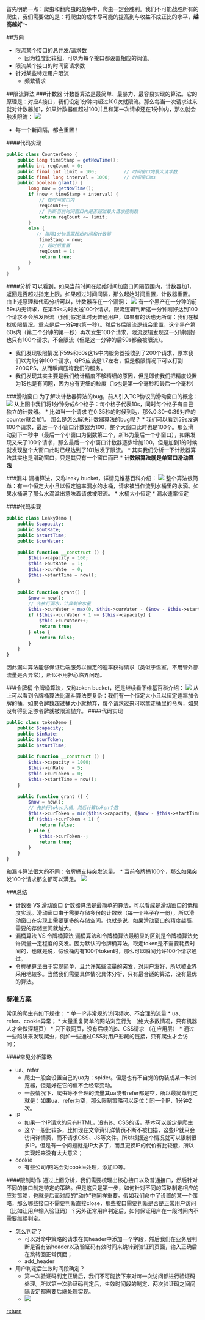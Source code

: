 首先明确一点：爬虫和翻爬虫的战争中，爬虫一定会胜利。我们不可能战胜所有的爬虫，我们需要做的是：将爬虫的成本尽可能的提高到与收益不成正比的水平，**越高越好**～

##方向
* 限流某个接口的总并发/请求数
    * 因为粒度比较细，可以为每个接口都设置相应的阀值。
* 限流某个接口的时间窗请求数
* 针对某些特定用户限流
    * 频繁请求
    
##限流算法
###计数器
计数器算法是最简单、最暴力、最容易实现的算法。它的原理是：对应A接口，我们设定1分钟内超过100次就限流。那么每当一次请求过来就对计数器加1，如果计数器值超过100并且和第一次请求还在1分钟内，那么就会触发限流：
![](/assets/2016-09-01_20_31_28.jpg)
* 每一个新间隔，都会重置！

####代码实现
```java
public class CounterDemo {
	public long timeStamp = getNowTime();
	public int reqCount = 0;
	public final int limit = 100;          // 时间窗口内最大请求数
	public final long interval = 1000;     // 时间窗口ms
	public boolean grant() {
		long now = getNowTime();
		if (now < timeStamp + interval) {
			// 在时间窗口内
			reqCount++;
			// 判断当前时间窗口内是否超过最大请求控制数
			return reqCount <= limit;
		}
		else {
	       // 每隔1分钟重置起始时间和计数器
			timeStamp = now;
			// 超时后重置
			reqCount = 1;
			return true;
		}
	}
}
```
####分析
可以看到，如果当前时间在起始时间加窗口间隔范围内，计数器加1，返回是否超过指定上限。如果超过时间间隔，那么起始时间重置，计数器重置。
由上述原理和代码分析可以，计数器存在一个漏洞：
![](/assets/2016-09-01_20_35_21.jpg)
有一个黑产在一分钟的前59s内无请求，在第59s内时发送100个请求，限流逻辑判断这一分钟刚好达到100个请求不会触发限流（我们假定此时无普通用户，如果有的话也无所谓：我们在模拟极限情况。重点是后一分钟的第一秒）。然后1s后限流逻辑会重置，这个黑产第60s内（第二个分钟的第一秒）再次发生100个请求，限流逻辑发现这一分钟刚好也只有100个请求，不会限流（但是这一分钟的后59s都会被限流）。
* 我们发现极限情况下59s和60s这1s中内服务器接收到了200个请求，原本我们以为1分钟100个请求，QPS应该是1.7左右，但是极限情况下可以打到200QPS，从而瞬间压垮我们的服务。
* 我们发现其实主要是我们统计精度不够精细的原因，但是即使我们把精度设置为1S也是有问题，因为总有更细的粒度（1s也是第一个毫秒和最后一个毫秒）

###滑动窗口
为了解决计数器算法的bug，前人引入TCP协议的滑动窗口的概念：
![](/assets/2016-09-01_20_42_46.jpg)
从上图中我们将1分钟分成6个格子：每个格子代表10s，同时每个格子有自己独立的计数器。
    * 比如当一个请求 在0:35秒的时候到达，那么0:30~0:39对应的counter就会加1。
那么是怎么解决计数器算法的bug呢？
    * 我们可以看到59s发送100个请求，最后一个小窗口计数器为100，整个大窗口此时也是100个。那么滑动到下一秒中（最后一个小窗口为倒数第二个，新1s为最后一个小窗口），如果发现又来了100个请求，那么最后一个小窗口计数器逐步增加100，但是加到1的时候就发现整个大窗口此时已经达到了101触发了限流。
    * 其实我们分析一下计数器算法其实也是滑动窗口，只是其只有一个窗口而已
        * **计数器算法就是单窗口滑动算法**
        
###漏斗
漏桶算法，又称leaky bucket，详情见维基百科介绍：
![](/assets/2016-09-02_09_57_32.jpg)
整个算法很简单：有一个恒定大小且以恒定速率漏水的水桶，请求被当作流到水桶里的水滴。如果水桶满了那么水滴溢出意味着请求被限流。
    * 水桶大小恒定
    * 漏水速率恒定
    
####代码实现
```php
public class LeakyDemo {
    public $capacity;
    public $outRate;
    public $startTime;
    public $curWater;
    
    public function __construct () {
        $this->capacity = 100;
        $this->outRate  = 1;
        $this->curWate  = 0;
        $this->startTime = now();
    }
    
    public function grant() {
        $now = now();
        // 先执行漏水，计算剩余水量
        $this->curWater = max(0, $this->curWater - ($now - $this->startTime) * $this->outRate);
        if ($this->curWater + 1 <= $this->capacity) {
            $this->curWater++;
            return true;
        } else {
            return false;
        }
    }
}
```
因此漏斗算法能够保证后端服务以恒定的速率获得请求（类似于温室，不用管外部流量是否异常），所以不用担心临界问题。
    
###令牌桶
令牌桶算法，又称token bucket，还是继续看下维基百科介绍：
![](/assets/2016-09-02_10_10_24.jpg)
从上可以看到令牌桶算法比漏斗算法要复杂：我们有一个恒定大小且以恒定速率加令牌的桶。如果令牌数超过桶大小就抛弃，每个请求过来可以拿走桶里的令牌，如果没有得到足够令牌就被限流抛弃。
####代码实现
```php
public class tokenDemo {
    public $capacity;
    public $inRate;
    public $curToken;
    public $startTime;
    
    public function __construct () {
        $this->capacity = 1000;
        $this->inRate   = 5;
        $this->curToken = 0;
        $this->startTime = now();
    }
    
    public function grant () {
        $now = now();
        // 先执行token入桶，然后计算token个数
        $this->curToken = min($this->capacity, ($now - $this->startTime) * $this->inRate);
        if ($this->curToken < 1) {
            return false;
        } else {
            $this->curToken--;
            return true;
        }
    }
}
```
和漏斗算法很大的不同：令牌桶支持突发流量。
    * 当前令牌桶100个，那么如果突发100个请求那么都可以满足。
    ![](/assets/2016-09-02_14_40_58.jpg)
    
###总结
* 计数器 VS 滑动窗口
计数器算法是最简单的算法，可以看成是滑动窗口的低精度实现。滑动窗口由于需要存储多份的计数器（每一个格子存一份），所以滑动窗口在实现上需要更多的存储空间。也就是说，如果滑动窗口的精度越高，需要的存储空间就越大。
* 漏桶算法 VS 令牌桶算法
漏桶算法和令牌桶算法最明显的区别是令牌桶算法允许流量一定程度的突发。因为默认的令牌桶算法，取走token是不需要耗费时间的，也就是说，假设桶内有100个token时，那么可以瞬间允许100个请求通过。
* 令牌桶算法由于实现简单，且允许某些流量的突发，对用户友好，所以被业界采用地较多。当然我们需要具体情况具体分析，只有最合适的算法，没有最优的算法。

### 标准方案
常见的爬虫有如下规律：
    * 单一IP非常规的访问频次、不合理的流量
    * ua、refer、cookie异常；
    * 大量重复简单的网站浏览行为 （绝大多数情况，只有机器人才会做深翻页）
    * 只下载网页，没有后续的js、CSS请求 （在应用层）
    * 通过一些陷阱来发现爬虫，例如一些通过CSS对用户影藏的链接，只有爬虫才会访问；

####常见分析策略
* ua、refer
    * 爬虫一般会设置自己的ua为：spider。但是也有不自觉的伪装成某一种浏览器，但是好在它的值不会经常变动。
    * 一般情况下，爬虫等不合理的流量其ua或者refer都是空，所以最简单判定就是：如果ua、refer为空，那么限制策略可以定位：同一个IP，1分钟2次。
* IP
    * 如果一个IP请求的只有HTML，没有js、CSS的话，基本可以断定是爬虫
    * 这个一般比较多，比如现在文章资讯详情页不断不被扫描，这些IP就只会访问详情页，而不请求CSS、JS等文件。所以根据这个情况就可以限制很多IP。但是有一个问题就是IP太多了，而且更换IP的代价有比较低，所以实现起来没有太大意义；
* cookie
    * 有些公司/网站会对cookie处理，添加ID等。
    
####限制动作
通过上面分析，我们需要梳理出核心接口以及普通接口，然后针对不同的接口制定特定的策略。但是这只是第一步，如何针对不同的策略制定相应的应对策略，也就是后面对应的“动作”也同样重要。假如我们命中了设置的某一个策略，那么哪些接口不需要判断直接close，那些接口需要判断是否是正常用户访问（比如让用户输入验证码）？另外正常用户判定后，如何保证用户在一段时间内不需要继续判定。
* 怎么判定？
    * 可以对命中策略的请求在其header中添加一个字段，然后我们在业务层判断是否有该header以及验证码有效时间来跳转到验证码页面，输入正确后在跳转回正常页面；
    * add_header
* 用户判定后生效时间段确定？
    * 第一次验证码判定正确后，我们不可能接下来对每一次访问都进行验证码处理。所以第一次验证码判定后，生效时间段的制定、两次验证码之间间隔设定都需要后端处理实现。
    * ![](/assets/linit.png)
				
[return](README.md)